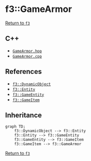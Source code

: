 # f3::GameArmor

[Return to `f3`](/docs/f3.md)

## C++

- [`GameArmor.hpp`](/src/f3/GameArmor.hpp)
- [`GameArmor.cpp`](/src/f3/GameArmor.cpp)

## References

- [`f3::DynamicObject`](/docs/f3/DynamicObject.md)
- [`f3::Entity`](/docs/f3/Entity.md)
- [`f3::GameEntity`](/docs/f3/GameEntity.md)
- [`f3::GameItem`](/docs/f3/GameItem.md)

## Inheritance

```mermaid
graph TD;
    f3::DynamicObject --> f3::Entity
    f3::Entity --> f3::GameEntity
    f3::GameEntity --> f3::GameItem
    f3::GameItem --> f3::GameArmor
```

[Return to `f3`](/docs/f3.md)